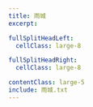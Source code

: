 ```yaml
---
title: 雨城
excerpt:

fullSplitHeadLeft:
  cellClass: large-8

fullSplitHeadRight:
  cellClass: large-8

contentClass: large-5
include: 雨城.txt
---
```

